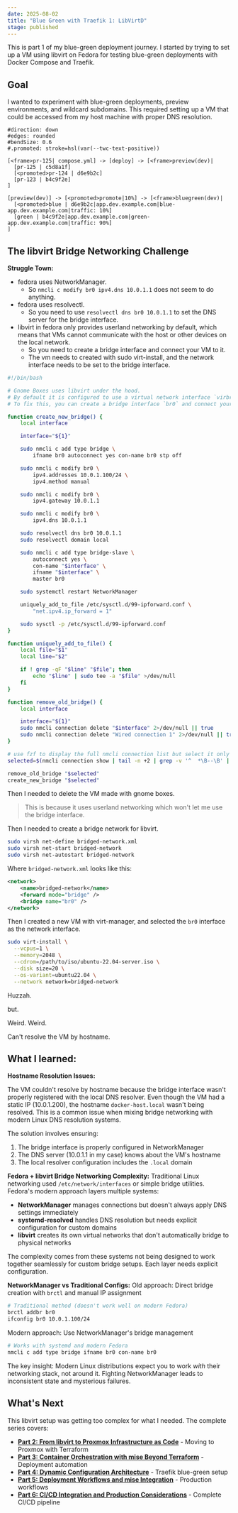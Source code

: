 ```yaml
---
date: 2025-08-02
title: "Blue Green with Traefik 1: LibVirtD"
stage: published
---
```


This is part 1 of my blue-green deployment journey. I started by trying to set up a VM using libvirt on Fedora for testing blue-green deployments with Docker Compose and Traefik.

## Goal

I wanted to experiment with blue-green deployments, preview environments, and wildcard subdomains. This required setting up a VM that could be accessed from my host machine with proper DNS resolution.

```nomnoml
#direction: down
#edges: rounded
#bendSize: 0.6
#.promoted: stroke=hsl(var(--twc-text-positive))

[<frame>pr-125| compose.yml] -> [deploy] -> [<frame>preview(dev)|
  [pr-125 | c5d8a1f]
  [<promoted>pr-124 | d6e9b2c]
  [pr-123 | b4c9f2e]
]

[preview(dev)] -> [<promoted>promote|10%] -> [<frame>bluegreen(dev)|
  [<promoted>blue | d6e9b2c|app.dev.example.com|blue-app.dev.example.com|traffic: 10%]
  [green | b4c9f2e|app.dev.example.com|green-app.dev.example.com|traffic: 90%]
]
```


## The libvirt Bridge Networking Challenge

**Struggle Town:**
- fedora uses NetworkManager.
  - So `nmcli c modify br0 ipv4.dns 10.0.1.1` does not seem to do anything.
- fedora uses resolvectl.
  - So you need to use `resolvectl dns br0 10.0.1.1` to set the DNS server for the bridge interface.
- libvirt in fedora only provides userland networking by default, which means that VMs cannot communicate with the host or other devices on the local network.
  - So you need to create a bridge interface and connect your VM to it.
  - The vm needs to created with sudo virt-install, and the network interface needs to be set to the bridge interface.

```sh
#!/bin/bash

# Gnome Boxes uses libvirt under the hood.
# By default it is configured to use a virtual network interface `virbr0` which is not bridged to the host network. This means that VMs cannot communicate with the host or other devices on the local network.
# To fix this, you can create a bridge interface `br0` and connect your VM to it. This allows the VM to have a direct connection to the host network.

function create_new_bridge() {
    local interface

    interface="${1}"

    sudo nmcli c add type bridge \
        ifname br0 autoconnect yes con-name br0 stp off

    sudo nmcli c modify br0 \
        ipv4.addresses 10.0.1.100/24 \
        ipv4.method manual

    sudo nmcli c modify br0 \
        ipv4.gateway 10.0.1.1

    sudo nmcli c modify br0 \
        ipv4.dns 10.0.1.1

    sudo resolvectl dns br0 10.0.1.1
    sudo resolvectl domain local

    sudo nmcli c add type bridge-slave \
        autoconnect yes \
        con-name "$interface" \
        ifname "$interface" \
        master br0

    sudo systemctl restart NetworkManager

    uniquely_add_to_file /etc/sysctl.d/99-ipforward.conf \
        "net.ipv4.ip_forward = 1"

    sudo sysctl -p /etc/sysctl.d/99-ipforward.conf
}

function uniquely_add_to_file() {
    local file="$1"
    local line="$2"

    if ! grep -qF "$line" "$file"; then
        echo "$line" | sudo tee -a "$file" >/dev/null
    fi
}

function remove_old_bridge() {
    local interface

    interface="${1}"
    sudo nmcli connection delete "$interface" 2>/dev/null || true
    sudo nmcli connection delete "Wired connection 1" 2>/dev/null || true
}

# use fzf to display the full nmcli connection list but select it only by name
selected=$(nmcli connection show | tail -n +2 | grep -v '^  *\B--\B' | fzf -m | sed 's/^ *\*//' | awk '{print $1}')

remove_old_bridge "$selected"
create_new_bridge "$selected"
```

Then I needed to delete the VM made with gnome boxes.

> This is because it uses userland networking which won't let me use the bridge interface.

Then I needed to create a bridge network for libvirt.

```sh
sudo virsh net-define bridged-network.xml
sudo virsh net-start bridged-network
sudo virsh net-autostart bridged-network
```

Where `bridged-network.xml` looks like this:

```xml
<network>
    <name>bridged-network</name>
    <forward mode="bridge" />
    <bridge name="br0" />
</network>
```

Then I created a new VM with virt-manager, and selected the `br0` interface as the network interface.

```sh
sudo virt-install \
  --vcpus=1 \
  --memory=2048 \
  --cdrom=/path/to/iso/ubuntu-22.04-server.iso \
  --disk size=20 \
  --os-variant=ubuntu22.04 \
  --network network=bridged-network
```

Huzzah.

but.

Weird.
Weird.

Can't resolve the VM by hostname.

## What I learned:

**Hostname Resolution Issues:**

The VM couldn't resolve by hostname because the bridge interface wasn't properly registered with the local DNS resolver. Even though the VM had a static IP (10.0.1.200), the hostname `docker-host.local` wasn't being resolved. This is a common issue when mixing bridge networking with modern Linux DNS resolution systems.

The solution involves ensuring:
1. The bridge interface is properly configured in NetworkManager
2. The DNS server (10.0.1.1 in my case) knows about the VM's hostname
3. The local resolver configuration includes the `.local` domain

**Fedora + libvirt Bridge Networking Complexity:**
Traditional Linux networking used `/etc/network/interfaces` or simple bridge utilities. Fedora's modern approach layers multiple systems:

- **NetworkManager** manages connections but doesn't always apply DNS settings immediately
- **systemd-resolved** handles DNS resolution but needs explicit configuration for custom domains
- **libvirt** creates its own virtual networks that don't automatically bridge to physical networks

The complexity comes from these systems not being designed to work together seamlessly for custom bridge setups. Each layer needs explicit configuration.

**NetworkManager vs Traditional Configs:**
Old approach: Direct bridge creation with `brctl` and manual IP assignment
```bash
# Traditional method (doesn't work well on modern Fedora)
brctl addbr br0
ifconfig br0 10.0.1.100/24
```

Modern approach: Use NetworkManager's bridge management
```bash
# Works with systemd and modern Fedora
nmcli c add type bridge ifname br0 con-name br0
```

The key insight: Modern Linux distributions expect you to work *with* their networking stack, not around it. Fighting NetworkManager leads to inconsistent state and mysterious failures.

## What's Next

This libvirt setup was getting too complex for what I needed. The complete series covers:

- **[Part 2: From libvirt to Proxmox Infrastructure as Code](/b/2025-08-15-blue-green-with-traefik-part-2-proxmox-pivot)** - Moving to Proxmox with Terraform
- **[Part 3: Container Orchestration with mise Beyond Terraform](/b/2025-08-20-blue-green-with-traefik-part-3-container-orchestration)** - Deployment automation
- **[Part 4: Dynamic Configuration Architecture](/b/2025-08-22-blue-green-with-traefik-part-4-architecture)** - Traefik blue-green setup
- **[Part 5: Deployment Workflows and mise Integration](/b/2025-08-25-blue-green-with-traefik-part-5-deployment-workflows)** - Production workflows
- **[Part 6: CI/CD Integration and Production Considerations](/b/2025-09-01-blue-green-with-traefik-part-6-cicd-production)** - Complete CI/CD pipeline